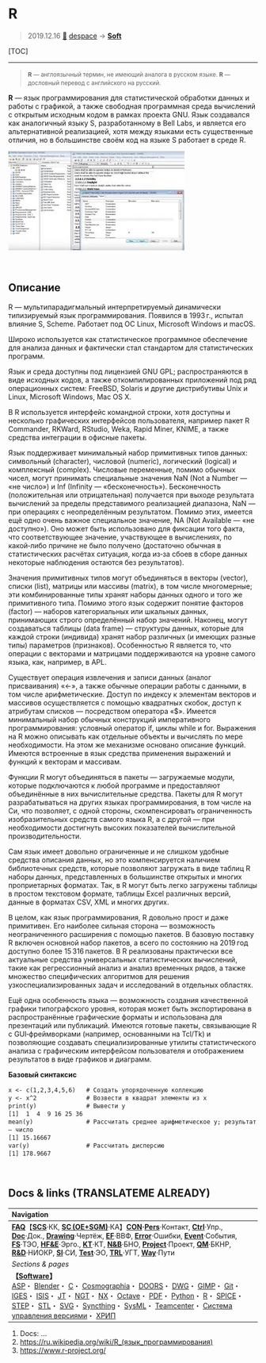 # R
> 2019.12.16 [🚀](../index/index.md) [despace](index.md) → **[Soft](soft.md)**

[TOC]

---

> <small>**R** — англоязычный термин, не имеющий аналога в русском языке. **R** — дословный перевод с английского на русский.</small>

**R** — язык программирования для статистической обработки данных и работы с графикой, а также свободная программная среда вычислений с открытым исходным кодом в рамках проекта GNU. Язык создавался как аналогичный языку S, разработанному в Bell Labs, и является его альтернативной реализацией, хотя между языками есть существенные отличия, но в большинстве своём код на языке S работает в среде R.

[![](f/soft/doors_pic01_thumb.webp)](f/soft/doors_pic01.jpg)



<p style="page-break-after:always"> </p>

## Описание
R — мультипарадигмальный интерпретируемый динамически типизируемый язык программирования. Появился в 1993 г., испытал влияние S, Scheme. Работает под ОС Linux, Microsoft Windows и macOS.

Широко используется как статистическое программное обеспечение для анализа данных и фактически стал стандартом для статистических программ.

Язык и среда доступны под лицензией GNU GPL; распространяются в виде исходных кодов, а также откомпилированных приложений под ряд операционных систем: FreeBSD, Solaris и другие дистрибутивы Unix и Linux, Microsoft Windows, Mac OS X.

В R используется интерфейс командной строки, хотя доступны и несколько графических интерфейсов пользователя, например пакет R Commander, RKWard, RStudio, Weka, Rapid Miner, KNIME, а также средства интеграции в офисные пакеты.

Язык поддерживает минимальный набор примитивных типов данных: символьный (character), числовой (numeric), логический (logical) и комплексный (complex). Числовые переменные, помимо обычных чисел, могут принимать специальные значения NaN (Not a Number — «не число») и Inf (Infinity — «бесконечность»). Бесконечность (положительная или отрицательная) получается при выходе результата вычислений за пределы представимого реализацией диапазона, NaN — при операциях с неопределённым результатом. Помимо этих, имеется ещё одно очень важное специальное значение, NA (Not Available — «не доступно»). Оно может быть использовано для фиксации того факта, что соответствующее значение, участвующее в вычислениях, по какой‑либо причине не было получено (достаточно обычная в статистических расчётах ситуация, когда из‑за сбоев в сборе данных некоторые наблюдения остаются без результатов).

Значения примитивных типов могут объединяться в векторы (vector), списки (list), матрицы или массивы (matrix), в том числе многомерные; эти комбинированные типы хранят наборы данных одного и того же примитивного типа. Помимо этого язык содержит понятие факторов (factor) — наборов категориальных или шкальных данных, принимающих строго определённый набор значений. Наконец, могут создаваться таблицы (data frame) — структуры данных, которые для каждой строки (индивида) хранят набор различных (и имеющих разные типы) параметров (признаков). Особенностью R является то, что операции с векторами и матрицами поддерживаются на уровне самого языка, как, например, в APL.

Существует операция извлечения и записи данных (аналог присваивания) «<-», а также обычные операции работы с данными, в том числе арифметические. Доступ по индексу к элементам векторов и массивов осуществляется с помощью квадратных скобок, доступ к атрибутам списков — посредством оператора «$». Имеется минимальный набор обычных конструкций императивного программирования: условный оператор if, циклы while и for. Выражения на R можно описывать как отдельные объекты и вычислять по мере необходимости. На этом же механизме основано описание функций. Имеются встроенные в язык средства применения выражений и функций к векторам и массивам.

Функции R могут объединяться в пакеты — загружаемые модули, которые подключаются к любой программе и предоставляют объединённые в них вычислительные средства. Пакеты для R могут разрабатываться на других языках программирования, в том числе на Си, что позволяет, с одной стороны, скомпенсировать ограниченность изобразительных средств самого языка R, а с другой — при необходимости достигнуть высоких показателей вычислительной производительности.

Сам язык имеет довольно ограниченные и не слишком удобные средства описания данных, но это компенсируется наличием библиотечных средств, которые позволяют загружать в виде таблиц R наборы данных, представленных в большинстве открытых и многих проприетарных форматах. Так, в R могут быть легко загружены таблицы в простом текстовом формате, таблицы Excel различных версий, данные в форматах CSV, XML и многих других.

В целом, как язык программирования, R довольно прост и даже примитивен. Его наиболее сильная сторона — возможность неограниченного расширения с помощью пакетов. В базовую поставку R включен основной набор пакетов, а всего по состоянию на 2019 год доступно более 15 316 пакетов. В R реализованы практически все актуальные средства универсальных статистических вычислений, такие как регрессионный анализ и анализ временных рядов, а также множество специфических алгоритмов для решения узкоспециализированных задач и исследований в отдельных областях.

Ещё одна особенность языка — возможность создания качественной графики типографского уровня, которая может быть экспортирована в распространённые графические форматы и использована для презентаций или публикаций. Имеются готовые пакеты, связывающие R с GUI‑фреймворками (например, основанными на Tcl/Tk) и позволяющие создавать специализированные утилиты статистического анализа с графическим интерфейсом пользователя и отображением результатов в виде графиков и диаграмм.

**Базовый синтаксис**

    x <- c(1,2,3,4,5,6)   # Создать упорядоченную коллекцию
    y <- x^2              # Возвести в квадрат элементы из x
    print(y)              # Вывести y
    [1]  1  4  9 16 25 36
    mean(y)               # Рассчитать среднее арифметическое y; результат — число
    [1] 15.16667
    var(y)                # Рассчитать дисперсию
    [1] 178.9667



<p style="page-break-after:always"> </p>

## Docs & links (TRANSLATEME ALREADY)
|Navigation|
|:--|
|**[FAQ](faq.md)**【**[SCS](scs.md)**·КК, **[SC (OE+SGM)](sc.md)**·КА】**[CON](contact.md)·[Pers](person.md)**·Контакт, **[Ctrl](control.md)**·Упр., **[Doc](doc.md)**·Док., **[Drawing](drawing.md)**·Чертёж, **[EF](ef.md)**·ВВФ, **[Error](error.md)**·Ошибки, **[Event](event.md)**·События, **[FS](fs.md)**·ТЭО, **[HF&E](hfe.md)**·Эрго., **[KT](kt.md)**·КТ, **[N&B](nnb.md)**·БНО, **[Project](project.md)**·Проект, **[QM](qm.md)**·БКНР, **[R&D](rnd.md)**·НИОКР, **[SI](si.md)**·СИ, **[Test](test.md)**·ЭО, **[TRL](trl.md)**·УГТ, **[Way](way.md)**·Пути|
|*Sections & pages*|
|**【[Software](soft.md)】**<br> [ASP](asp.md)・ [Blender](blender.md)・ [C](c.md)・ [Cosmographia](cosmographia.md)・ [DOORS](doors.md)・ [DWG](cad_f.md)・ [GIMP](gimp.md)・ [Git](git.md)・ [IGES](cad_f.md)・ [ISIS](isis.md)・ [JT](cad_f.md)・ [NGT](neogeography_toolkit.md)・ [NX](nx.md)・ [Octave](gnu_octave.md)・ [PDF](pdf.md)・ [Python](python.md)・ [R](r.md)・ [SPICE](spice.md)・ [STEP](cad_f.md)・ [STL](stk.md)・ [SVG](cad_f.md)・ [Syncthing](syncthing.md)・ [SysML](sysml.md)・ [Teamcenter](teamcenter.md)・ [Система управления версиями](vcs.md)・ [ХРИП](adra.md)|

   1. Docs: …
   1. <https://ru.wikipedia.org/wiki/R_(язык_программирования)>
   1. <https://www.r-project.org/>
